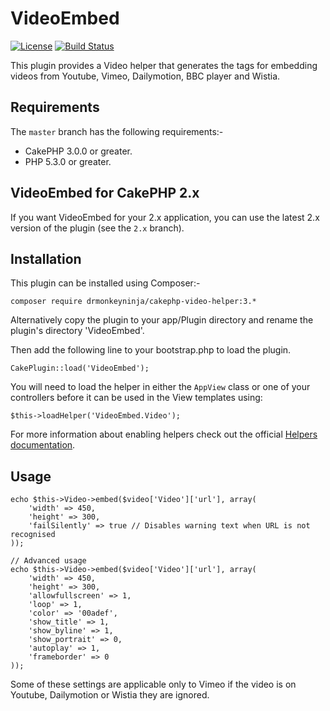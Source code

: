 VideoEmbed
==========

[![License](https://poser.pugx.org/drmonkeyninja/cakephp-video-helper/license)](https://packagist.org/packages/drmonkeyninja/cakephp-video-helper) [![Build Status](https://travis-ci.org/drmonkeyninja/cakephp-video-helper.svg?branch=master)](https://travis-ci.org/drmonkeyninja/cakephp-video-helper)

This plugin provides a Video helper that generates the tags for embedding videos from Youtube, Vimeo, Dailymotion, BBC player and Wistia.


Requirements
------------

The `master` branch has the following requirements:-

* CakePHP 3.0.0 or greater.
* PHP 5.3.0 or greater.


VideoEmbed for CakePHP 2.x
--------------------------

If you want VideoEmbed for your 2.x application, you can use the latest 2.x version of the plugin (see the `2.x` branch).


Installation
------------

This plugin can be installed using Composer:-

    composer require drmonkeyninja/cakephp-video-helper:3.*

Alternatively copy the plugin to your app/Plugin directory and rename the plugin's directory 'VideoEmbed'.

Then add the following line to your bootstrap.php to load the plugin.

    CakePlugin::load('VideoEmbed');

You will need to load the helper in either the `AppView` class or one of your controllers before it can be used in the View templates using:

    $this->loadHelper('VideoEmbed.Video');

For more information about enabling helpers check out the official [Helpers documentation](https://book.cakephp.org/3/en/views/helpers.html).

Usage
-----

    echo $this->Video->embed($video['Video']['url'], array(
        'width' => 450,
        'height' => 300,
        'failSilently' => true // Disables warning text when URL is not recognised
    ));

    // Advanced usage
    echo $this->Video->embed($video['Video']['url'], array(
        'width' => 450,
        'height' => 300,
        'allowfullscreen' => 1,
        'loop' => 1,
        'color' => '00adef',
        'show_title' => 1,
        'show_byline' => 1,
        'show_portrait' => 0,
        'autoplay' => 1,
        'frameborder' => 0
    ));

Some of these settings are applicable only to Vimeo if the video is on Youtube, Dailymotion or Wistia they are ignored.
